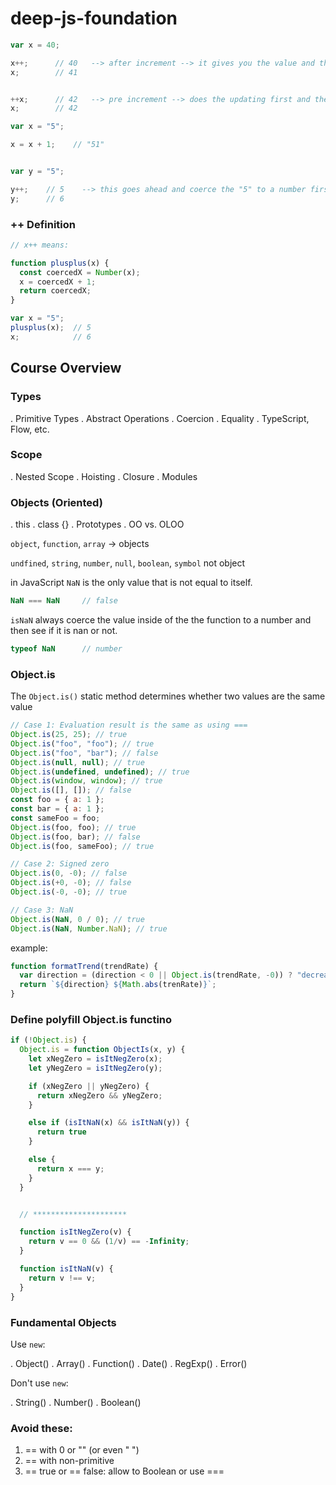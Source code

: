 # deep-js-foundation

```js
var x = 40;

x++;      // 40   --> after increment --> it gives you the value and then increments
x;        // 41


++x;      // 42   --> pre increment --> does the updating first and then returns the value 
x;        // 42
```

```js
var x = "5";

x = x + 1;    // "51"


var y = "5"; 

y++;    // 5    --> this goes ahead and coerce the "5" to a number first and then increments it 
y;      // 6
```


### ++ Definition

```js
// x++ means:

function plusplus(x) {
  const coercedX = Number(x);
  x = coercedX + 1;
  return coercedX;
}

var x = "5";
plusplus(x);  // 5
x;            // 6
```


## Course Overview


### Types

  . Primitive Types
  . Abstract Operations
  . Coercion
  . Equality
  . TypeScript, Flow, etc.

### Scope

  . Nested Scope
  . Hoisting
  . Closure
  . Modules

### Objects (Oriented)

  . this
  . class {}
  . Prototypes
  . OO vs. OLOO

`object`, `function`, `array` -> objects

`undfined`, `string`, `number`, `null`, `boolean`, `symbol` not object

in JavaScript `NaN` is the only value that is not equal to itself.

```js
NaN === NaN     // false
```

`isNaN` always coerce the value inside of the the function to a number and then see if it is nan or not.

```js
typeof NaN      // number
```


### Object.is

The `Object.is()` static method determines whether two values are the same value

```js
// Case 1: Evaluation result is the same as using ===
Object.is(25, 25); // true
Object.is("foo", "foo"); // true
Object.is("foo", "bar"); // false
Object.is(null, null); // true
Object.is(undefined, undefined); // true
Object.is(window, window); // true
Object.is([], []); // false
const foo = { a: 1 };
const bar = { a: 1 };
const sameFoo = foo;
Object.is(foo, foo); // true
Object.is(foo, bar); // false
Object.is(foo, sameFoo); // true

// Case 2: Signed zero
Object.is(0, -0); // false
Object.is(+0, -0); // false
Object.is(-0, -0); // true

// Case 3: NaN
Object.is(NaN, 0 / 0); // true
Object.is(NaN, Number.NaN); // true
```

example:

```js
function formatTrend(trendRate) {
  var direction = (direction < 0 || Object.is(trendRate, -0)) ? "decreasing" : "increasing";
  return `${direction} ${Math.abs(trenRate)}`;
}
```


### Define polyfill Object.is functino

```js
if (!Object.is) {
  Object.is = function ObjectIs(x, y) {
    let xNegZero = isItNegZero(x);
    let yNegZero = isItNegZero(y);

    if (xNegZero || yNegZero) {
      return xNegZero && yNegZero;
    }

    else if (isItNaN(x) && isItNaN(y)) {
      return true
    }

    else {
      return x === y;
    }
  }


  // *********************

  function isItNegZero(v) {
    return v == 0 && (1/v) == -Infinity;
  }

  function isItNaN(v) {
    return v !== v;
  }
}
```


### Fundamental Objects

Use `new`:

  . Object()
  . Array()
  . Function()
  . Date()
  . RegExp()
  . Error()

Don't use `new`:

  . String()
  . Number()
  . Boolean()


### Avoid these:

1. == with 0 or "" (or even "  ")
2. == with non-primitive
3. == true or == false: allow to Boolean or use ===
